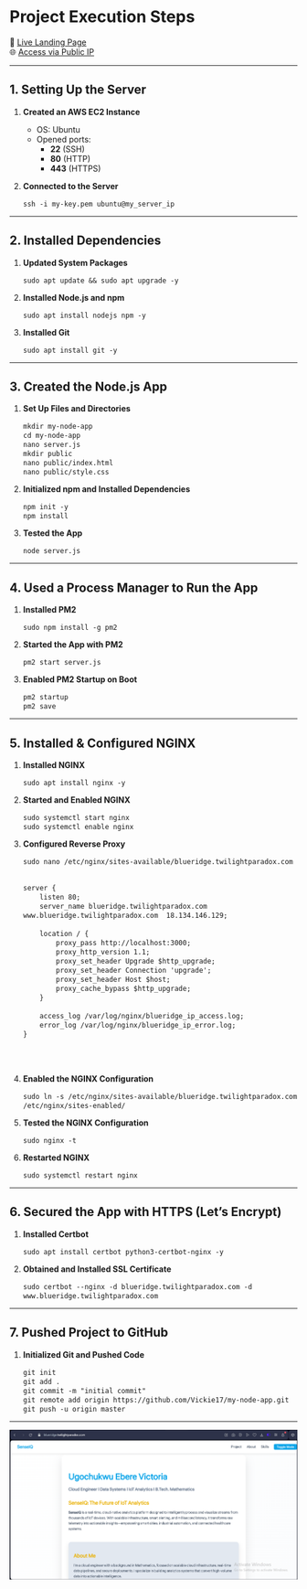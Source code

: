 # Project Execution Steps

🔗 [Live Landing Page](https://blueridge.twilightparadox.com)  
🌐 [Access via Public IP](http://18.134.146.129)

---

## 1. Setting Up the Server

1. **Created an AWS EC2 Instance**
   - OS: Ubuntu
   - Opened ports:
     - **22** (SSH)
     - **80** (HTTP)
     - **443** (HTTPS)

2. **Connected to the Server**
   ```
   ssh -i my-key.pem ubuntu@my_server_ip
   ```

---
## 2. Installed Dependencies

1. **Updated System Packages**
   ```
   sudo apt update && sudo apt upgrade -y
   ```

2. **Installed Node.js and npm**
   ```
   sudo apt install nodejs npm -y
   ```

3. **Installed Git**
   ```
   sudo apt install git -y
   ```

---

## 3. Created the Node.js App

1. **Set Up Files and Directories**
   ```
   mkdir my-node-app
   cd my-node-app
   nano server.js
   mkdir public
   nano public/index.html
   nano public/style.css
   ```

2. **Initialized npm and Installed Dependencies**
   ```
   npm init -y
   npm install
   ```

3. **Tested the App**
   ```
   node server.js
   ```

---

## 4. Used a Process Manager to Run the App

1. **Installed PM2**
   ```
   sudo npm install -g pm2
   ```

2. **Started the App with PM2**
   ```
   pm2 start server.js
   ```

3. **Enabled PM2 Startup on Boot**
   ```
   pm2 startup
   pm2 save
   ```

---

## 5. Installed & Configured NGINX

1. **Installed NGINX**
   ```
   sudo apt install nginx -y
   ```

2. **Started and Enabled NGINX**
   ```
   sudo systemctl start nginx
   sudo systemctl enable nginx
   ```

3. **Configured Reverse Proxy**
   ```
   sudo nano /etc/nginx/sites-available/blueridge.twilightparadox.com
   ```

   
   ```
   
   server {
       listen 80;
       server_name blueridge.twilightparadox.com www.blueridge.twilightparadox.com  18.134.146.129;

       location / {
           proxy_pass http://localhost:3000;
           proxy_http_version 1.1;
           proxy_set_header Upgrade $http_upgrade;
           proxy_set_header Connection 'upgrade';
           proxy_set_header Host $host;
           proxy_cache_bypass $http_upgrade;
       }

       access_log /var/log/nginx/blueridge_ip_access.log;
       error_log /var/log/nginx/blueridge_ip_error.log;
   }

   
       
   ```

4. **Enabled the NGINX Configuration**
   ```
   sudo ln -s /etc/nginx/sites-available/blueridge.twilightparadox.com /etc/nginx/sites-enabled/
   ```

5. **Tested the NGINX Configuration**
   ```
   sudo nginx -t
   ```

6. **Restarted NGINX**
   ```
   sudo systemctl restart nginx
   ```

---

## 6. Secured the App with HTTPS (Let’s Encrypt)

1. **Installed Certbot**
   ```
   sudo apt install certbot python3-certbot-nginx -y
   ```

2. **Obtained and Installed SSL Certificate**
   ```
   sudo certbot --nginx -d blueridge.twilightparadox.com -d www.blueridge.twilightparadox.com
   ```

---

## 7. Pushed Project to GitHub

1. **Initialized Git and Pushed Code**
   ```
   git init
   git add .
   git commit -m "initial commit"
   git remote add origin https://github.com/Vickie17/my-node-app.git
   git push -u origin master
   ```

---

![SenseIQ Screenshot](/img/senseIQ.PNG)

